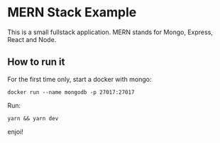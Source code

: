# MERN Stack Example

This is a small fullstack application. MERN stands for Mongo, Express, React and Node.

## How to run it

For the first time only, start a docker with mongo:

`docker run --name mongodb -p 27017:27017`

Run:

`yarn && yarn dev`

enjoi!
